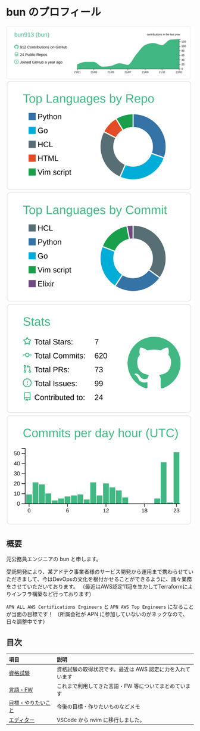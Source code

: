 # bun のプロフィール

[![](https://raw.githubusercontent.com/bun913/bun913/add_profile_view/profile-summary-card-output/vue/0-profile-details.svg)](https://github.com/bun913/github-profile-summary-cards)
[![](https://raw.githubusercontent.com/bun913/bun913/add_profile_view/profile-summary-card-output/vue/1-repos-per-language.svg)](https://github.com/bun913/github-profile-summary-cards) [![](https://raw.githubusercontent.com/bun913/bun913/add_profile_view/profile-summary-card-output/vue/2-most-commit-language.svg)](https://github.com/bun913/github-profile-summary-cards)
[![](https://raw.githubusercontent.com/bun913/bun913/add_profile_view/profile-summary-card-output/vue/3-stats.svg)](https://github.com/bun913/github-profile-summary-cards) [![](https://raw.githubusercontent.com/bun913/bun913/add_profile_view/profile-summary-card-output/vue/4-productive-time.svg)](https://github.com/bun913/github-profile-summary-cards)


## 概要

元公務員エンジニアの bun と申します。

受託開発により、某アドテク事業者様のサービス開発から運用まで携わらせていただきまして、今はDevOpsの文化を根付かせることができるように、諸々業務をさせていただいております。
（最近はAWS認定11冠を生かしてTerraformによりインフラ構築など行っております）

`APN ALL AWS Certifications Engineers` と `APN AWS Top Engineers` になることが当面の目標です！
（所属会社が APN に参加していないのがネックなので、日々調整中です）

## 目次

| 項目                                              | 説明                                                      |
| :------------------------------------------------ | :-------------------------------------------------------- |
| [資格試験](./profile/certified.md)                | 資格試験の取得状況です。最近は AWS 認定に力を入れています |
| [言語・FW](./profile/programing_language.md)      | これまで利用してきた言語・FW 等についてまとめています     |
| [目標・やりたいこと](./profile/next_challenge.md) | 今後の目標・作りたいものなどメモ                          |
| [エディター](./profile/editor.md)                 | VSCode から nvim に移行しました。                         |
